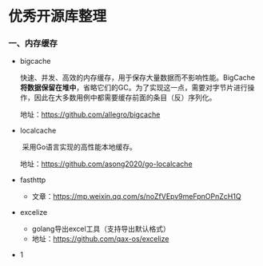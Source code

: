 # 优秀开源库整理

### 一、内存缓存

- bigcache

  ​	快速、并发、高效的内存缓存，用于保存大量数据而不影响性能。BigCache**将数据保留在堆中**，省略它们的GC。为了实现这一点，需要对字节片进行操作，因此在大多数用例中都需要缓存前面的条目（反）序列化。
  
  地址：https://github.com/allegro/bigcache
  
- localcache

  ​	采用Go语言实现的高性能本地缓存。
  
  地址：https://github.com/asong2020/go-localcache
  
- fasthttp

  - 文章：https://mp.weixin.qq.com/s/noZfVEpv9meFpnOPnZcH1Q
  
- excelize

  - golang导出excel工具（支持导出默认格式）
  - 地址：https://github.com/qax-os/excelize

- 1

